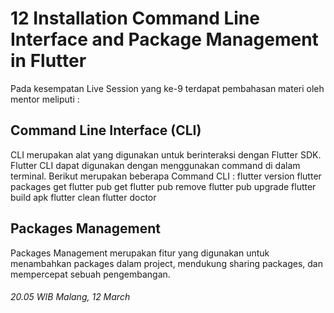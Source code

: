 # **12 Installation Command Line Interface and Package Management in Flutter**

Pada kesempatan Live Session yang ke-9 terdapat pembahasan materi oleh mentor meliputi :

## Command Line Interface (CLI)
CLI merupakan alat yang digunakan untuk berinteraksi dengan Flutter SDK. Flutter CLI dapat digunakan dengan menggunakan command di dalam terminal. Berikut merupakan beberapa Command CLI :
        flutter version
        flutter packages get
        flutter pub get
        flutter pub remove
        flutter pub upgrade
        flutter build apk
        flutter clean
        flutter doctor
## Packages Management
Packages Management merupakan fitur yang digunakan untuk menambahkan packages dalam project, mendukung sharing packages, dan mempercepat sebuah pengembangan.

###### 20.05 WIB Malang, 12 March
